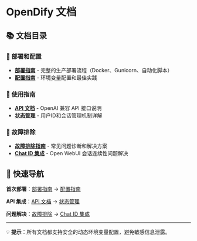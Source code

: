 # OpenDify 文档

## 📚 文档目录

### 🚀 部署和配置
- **[部署指南](DEPLOYMENT.md)** - 完整的生产部署流程（Docker、Gunicorn、自动化脚本）
- **[配置指南](CONFIGURATION_GUIDE.md)** - 环境变量配置和最佳实践

### 📖 使用指南  
- **[API 文档](API_DOCUMENTATION.md)** - OpenAI 兼容 API 接口说明
- **[状态管理](STATE_MANAGEMENT.md)** - 用户ID和会话管理机制详解

### 🔧 故障排除
- **[故障排除指南](TROUBLESHOOTING.md)** - 常见问题诊断和解决方案
- **[Chat ID 集成](chat-id-integration-guide.md)** - Open WebUI 会话连续性问题解决

## 🎯 快速导航

**首次部署**：[部署指南](DEPLOYMENT.md) → [配置指南](CONFIGURATION_GUIDE.md)

**API 集成**：[API 文档](API_DOCUMENTATION.md) → [状态管理](STATE_MANAGEMENT.md)

**问题解决**：[故障排除](TROUBLESHOOTING.md) → [Chat ID 集成](chat-id-integration-guide.md)

---

💡 **提示**：所有文档都支持安全的动态环境变量配置，避免敏感信息泄露。